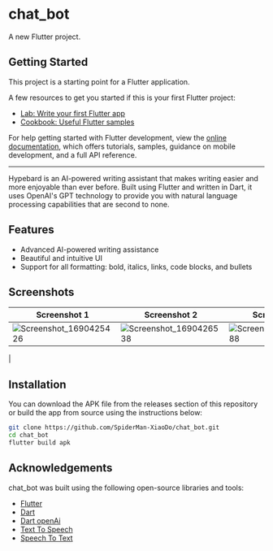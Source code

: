 # chat_bot

A new Flutter project.

## Getting Started

This project is a starting point for a Flutter application.

A few resources to get you started if this is your first Flutter project:

- [Lab: Write your first Flutter app](https://docs.flutter.dev/get-started/codelab)
- [Cookbook: Useful Flutter samples](https://docs.flutter.dev/cookbook)

For help getting started with Flutter development, view the
[online documentation](https://docs.flutter.dev/), which offers tutorials,
samples, guidance on mobile development, and a full API reference.

***************************************
  <div style="flex: 2;">
    <p>Hypebard is an AI-powered writing assistant that makes writing easier and more enjoyable than ever before. Built using Flutter and written in Dart, it uses OpenAI's GPT technology to provide you with natural language processing capabilities that are second to none.</p>
  </div>
</div>

## Features

* Advanced AI-powered writing assistance
* Beautiful and intuitive UI
* Support for all formatting: bold, italics, links, code blocks, and bullets

## Screenshots

| Screenshot 1                                 | Screenshot 2                                 | Screenshot 3                                 |
|----------------------------------------------|----------------------------------------------|----------------------------------------------|
| ![Screenshot_1690425426](https://github.com/SpiderMan-XiaoDo/chat_bot/assets/90297125/9e964c5d-1968-4161-8972-0047f9defff0) |![Screenshot_1690426538](https://github.com/SpiderMan-XiaoDo/chat_bot/assets/90297125/4030b380-58ff-4b5a-880f-994e69f7e827)|![Screenshot_1690426388](https://github.com/SpiderMan-XiaoDo/chat_bot/assets/90297125/59c6536d-83a5-414f-94da-7136fa4e0b75)
 |

## Installation

You can download the APK file from the releases section of this repository or build the app from source using the
instructions below:

```bash
git clone https://github.com/SpiderMan-XiaoDo/chat_bot.git
cd chat_bot
flutter build apk
````

## Acknowledgements

chat_bot was built using the following open-source libraries and tools:

* [Flutter](https://flutter.dev/)
* [Dart](https://dart.dev/)
* [Dart openAi](https://pub.dev/packages/dart_openai)
* [Text To Speech](https://pub.dev/packages/flutter_tts)
* [Speech To Text](https://pub.dev/packages/speech_to_text)



